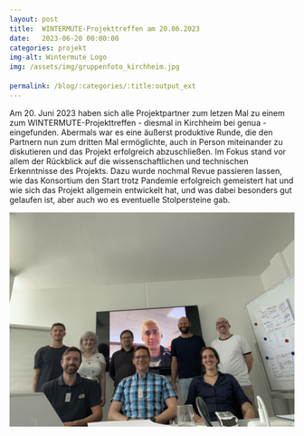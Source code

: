 ```yaml
---
layout: post
title:  WINTERMUTE-Projekttreffen am 20.06.2023
date:   2023-06-20 00:00:00
categories: projekt
img-alt: Wintermute Logo
img: /assets/img/gruppenfoto_kirchheim.jpg

permalink: /blog/:categories/:title:output_ext
---  
```


Am 20. Juni 2023 haben sich alle Projektpartner zum letzen Mal zu einem zum WINTERMUTE-Projekttreffen - diesmal in Kirchheim bei genua - eingefunden.
Abermals war es eine äußerst produktive Runde, die den Partnern nun zum dritten Mal ermöglichte, auch in Person miteinander zu diskutieren und das Projekt erfolgreich abzuschließen.
Im Fokus stand vor allem der Rückblick auf die wissenschaftlichen und technischen Erkenntnisse des Projekts. Dazu wurde nochmal Revue passieren lassen, wie das Konsortium den Start trotz Pandemie erfolgreich gemeistert hat und wie sich das Projekt allgemein entwickelt hat, und was dabei besonders gut gelaufen ist, aber auch wo es eventuelle Stolpersteine gab.

![WINTERMUTE Treffen Kirchheim](/assets/img/gruppenfoto_kirchheim.jpg)